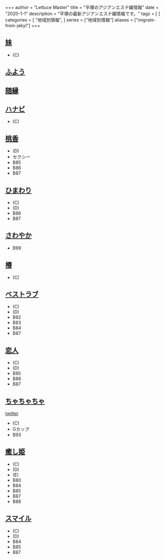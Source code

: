 +++
author = "Lettuce Master"
title = "平塚のアジアンエステ嬢情報"
date = "2020-1-1"
description = "平塚の最新アジアンエステ嬢情報です。"
tags = [
]
categories = [
    "地域別情報",
]
series = ["地域別情報"]
aliases = ["migrate-from-jekyl"]
+++

## [妹](http://www.imouto-esute2866.com/)
- (C)
## [ふよう](http://www.huyo.work/)
## [随縁](http://sui-en.work/)
## [ハナビ](http://es-hanabi.xyz/)
- (C)
## [桃香](http://esthe-massage.pw/)
- (D)
- セクシー
- B85
- B86
- B87
## [ひまわり](https://himawari.jps.mn/)
- (C)
- (D)
- B86
- B87
## [さわやか](http://hiratsuka-est.com/)
- B99
## [椿](http://a-est.com/tsubaki/)
- (C)
## [ベストラブ](http://www.bestlove.iesjp.com/)
- (C)
- (D)
- B82
- B83
- B84
- B87
## [恋人](http://www.koibito.masg.info/)
- (C)
- (D)
- B85
- B86
- B87
## [ちゃちゃちゃ](https://cyacyacya.grupo.jp/)
[twitter](https://twitter.com/4Gxq2nXo8GGxEQD?ref_src=twsrc^tfw)
- (C)
- Gカップ
- B93
## [癒し姫](http://es-hiratsuka.info/)
- (C)
- (D)
- (E)
- B80
- B84
- B85
- B87
- B88
## [スマイル](http://es-hiratsuka.biz/)
- (C)
- (D)
- B84
- B85
- B87
